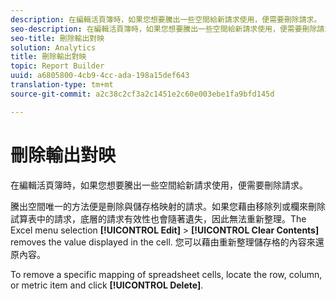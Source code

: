 ```yaml
---
description: 在編輯活頁簿時，如果您想要騰出一些空間給新請求使用，便需要刪除請求。
seo-description: 在編輯活頁簿時，如果您想要騰出一些空間給新請求使用，便需要刪除請求。
seo-title: 刪除輸出對映
solution: Analytics
title: 刪除輸出對映
topic: Report Builder
uuid: a6805800-4cb9-4cc-ada-198a15def643
translation-type: tm+mt
source-git-commit: a2c38c2cf3a2c1451e2c60e003ebe1fa9bfd145d

---
```



# 刪除輸出對映

在編輯活頁簿時，如果您想要騰出一些空間給新請求使用，便需要刪除請求。

騰出空間唯一的方法便是刪除與儲存格映射的請求。如果您藉由移除列或欄來刪除試算表中的請求，底層的請求有效性也會隨著遺失，因此無法重新整理。The Excel menu selection **[!UICONTROL Edit]** &gt; **[!UICONTROL Clear Contents]** removes the value displayed in the cell. 您可以藉由重新整理儲存格的內容來還原內容。

To remove a specific mapping of spreadsheet cells, locate the row, column, or metric item and click **[!UICONTROL Delete]**.
